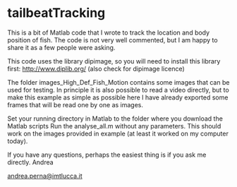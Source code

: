 # tailbeatTracking

This is a bit of Matlab code that I wrote to track the location and body position of fish. The code is not very well commented, but I am happy to share it as a few people were asking.

This code uses the library dipimage, so you will need to install this library first:
http://www.diplib.org/
(also check for dipimage licence)

The folder images_High_Def_Fish_Motion contains some images that can be used for testing. In principle it is also possible to read a video directly, but to make this example as simple as possible here I have already exported some frames that will be read one by one as images.

Set your running directory in Matlab to the folder where you download the Matlab scripts
Run the analyse_all.m without any parameters. This should work on the images provided in example (at least it worked on my computer today).

If you have any questions, perhaps the easiest thing is if you ask me directly.
Andrea

andrea.perna@imtlucca.it




